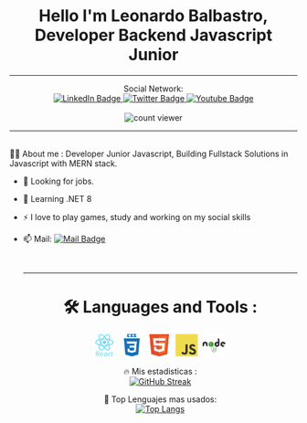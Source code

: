 <!--
**leobalbastro/leobalbastro** is a ✨ _special_ ✨ repository because its `README.md` (this file) appears on your GitHub profile.

Here are some ideas to get you started:

- 🔭 I’m currently working on ...
- 🌱 I’m currently learning ...
- 👯 I’m looking to collaborate on ...
- 🤔 I’m looking for help with ...
- 💬 Ask me about ...
- 📫 How to reach me: ...
- 😄 Pronouns: ...
- ⚡ Fun fact: ...
-->
<div align="center">
  <h1>Hello I'm Leonardo Balbastro, Developer Backend Javascript Junior</h1>
</div>
<hr>
<div id="badges" align="center">
  Social Network:<br>
  <a href="https://www.linkedin.com/in/leobalbastro/" target="_blank">
    <img src="https://img.shields.io/badge/LinkedIn-blue?style=for-the-badge&logo=linkedin&logoColor=white" alt="LinkedIn Badge"/>
  </a>
  <a href="https://x.com/leobalbastro" target="_blank">
    <img src="https://img.shields.io/badge/Twitter-black?style=for-the-badge&logo=x&logoColor=white" alt="Twitter Badge"/>
  </a>
  <a href="https://leonardonbalbastro.com.ar" target="_blank">
    <img src="https://img.shields.io/badge/Portfolio-purple?style=for-the-badge&logo=twitter&logoColor=white" alt="Youtube Badge"/>
  </a>
</div>
<br>
<div align="center">
  <img src="https://komarev.com/ghpvc/?username=leobalbastro&style=flat-square&color=blue" alt="count viewer" width="200vw"/>
</div>
<hr>
<br>
👨‍💻 About me :
Developer Junior Javascript, Building Fullstack Solutions in Javascript with MERN stack.

- :telescope: Looking for jobs.

- :seedling: Learning .NET 8

- :zap: I love to play games, study and working on my social skills

- :mailbox: Mail: [![Mail Badge](https://img.shields.io/badge/leobalbastro-white?style=for-the-badge&logo=Gmail&logoColor=red)](mailto:leobalbastro.arg@gmail.com)


  <br>
  <hr>
  <div align="center">
  <h1>🛠️ Languages and Tools :</h1>
  <div align="center">
    <img src="https://github.com/devicons/devicon/blob/master/icons/react/react-original-wordmark.svg" title="React" alt="React" width="40" height="40"/>&nbsp;
    <img src="https://github.com/devicons/devicon/blob/master/icons/css3/css3-plain-wordmark.svg"  title="CSS3" alt="CSS" width="40" height="40"/>&nbsp;
    <img src="https://github.com/devicons/devicon/blob/master/icons/html5/html5-original.svg" title="HTML5" alt="HTML" width="40" height="40"/>&nbsp;
    <img src="https://github.com/devicons/devicon/blob/master/icons/javascript/javascript-original.svg" title="JavaScript" alt="JavaScript" width="40" height="40"/>&nbsp;
    <img src="https://github.com/devicons/devicon/blob/master/icons/nodejs/nodejs-original-wordmark.svg" title="NodeJS" alt="NodeJS" width="40" height="40"/>&nbsp;
  </div>

  :fire: Mis estadisticas : <br>
  [![GitHub Streak](http://github-readme-streak-stats.herokuapp.com?user=leobalbastro&theme=dark&background=000000)](https://git.io/streak-stats)

  🥇 Top Lenguajes mas usados: <br>
  [![Top Langs](https://github-readme-stats.vercel.app/api/top-langs/?username=leobalbastro&layout=compact&theme=vision-friendly-dark)](https://github.com/anuraghazra/github-readme-stats)
</div>
